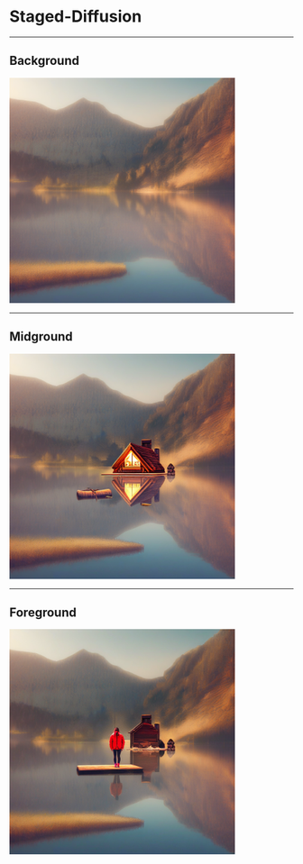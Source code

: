 # Staged-Diffusion
---
## Background
<img src="https://github.com/AbhinandIITM/Staged-Diffusion/blob/main/layer1_background.png" width="400">

---

## Midground
<img src="https://github.com/AbhinandIITM/Staged-Diffusion/blob/main/layer2_cabin.png" width="400">

---

## Foreground
<img src="https://github.com/AbhinandIITM/Staged-Diffusion/blob/main/layer3_person.png" width="400">
